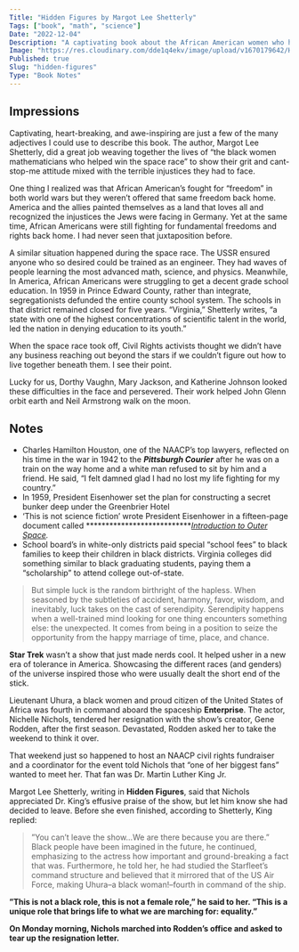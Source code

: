 ```yaml
---
Title: "Hidden Figures by Margot Lee Shetterly"
Tags: ["book", "math", "science"]
Date: "2022-12-04"
Description: "A captivating book about the African American women who helped send a man to the moon."
Image: "https://res.cloudinary.com/dde1q4ekv/image/upload/v1670179642/Hidden_Figures_book_cover_kkbzh1.png"
Published: true
Slug: "hidden-figures"
Type: "Book Notes"
---
```

## Impressions

Captivating, heart-breaking, and awe-inspiring are just a few of the many adjectives I could use to describe this book. The author, Margot Lee Shetterly, did a great job weaving together the lives of “the black women mathematicians who helped win the space race” to show their grit and cant-stop-me attitude mixed with the terrible injustices they had to face.

One thing I realized was that African American’s fought for “freedom” in both world wars but they weren’t offered that same freedom back home. America and the allies painted themselves as a land that loves all and recognized the injustices the Jews were facing in Germany. Yet at the same time, African Americans were still fighting for fundamental freedoms and rights back home. I had never seen that juxtaposition before.

A similar situation happened during the space race. The USSR ensured anyone who so desired could be trained as an engineer. They had waves of people learning the most advanced math, science, and physics. Meanwhile, In America, African Americans were struggling to get a decent grade school education. In 1959 in Prince Edward County, rather than integrate, segregationists defunded the entire county school system. The schools in that district remained closed for five years. “Virginia,” Shetterly writes, “a state with one of the highest concentrations of scientific talent in the world, led the nation in denying education to its youth.”

When the space race took off, Civil Rights activists thought we didn’t have any business reaching out beyond the stars if we couldn’t figure out how to live together beneath them. I see their point.

Lucky for us, Dorthy Vaughn, Mary Jackson, and Katherine Johnson looked these difficulties in the face and persevered. Their work helped John Glenn orbit earth and Neil Armstrong walk on the moon.

## Notes

- Charles Hamilton Houston, one of the NAACP’s top lawyers, reflected on his time in the war in 1942 to the *****************Pittsburgh Courier***************** after he was on a train on the way home and a white man refused to sit by him and a friend. He said, “I felt damned glad I had no lost my life fighting for my country.”
- In 1959, President Eisenhower set the plan for constructing a secret bunker deep under the Greenbrier Hotel
- ‘This is not science fiction’ wrote President Eisenhower in a fifteen-page document called ****************************[Introduction to Outer Space](https://lunar.colorado.edu/jaburns/publicfiles/IntroOuterSpace.pdf).*
- School board’s in white-only districts paid special “school fees” to black families to keep their children in black districts. Virginia colleges did something similar to black graduating students, paying them a “scholarship” to attend college out-of-state.

> But simple luck is the random birthright of the hapless. When seasoned by the subtleties of accident, harmony, favor, wisdom, and inevitably, luck takes on the cast of serendipity. Serendipity happens when a well-trained mind looking for one thing encounters something else: the unexpected. It comes from being in a position to seize the opportunity from the happy marriage of time, place, and chance.
> 

**********Star Trek********** wasn’t a show that just made nerds cool. It helped usher in a new era of tolerance in America. Showcasing the different races (and genders) of the universe inspired those who were usually dealt the short end of the stick. 

Lieutenant Uhura, a black women and proud citizen of the United States of Africa was fourth in command aboard the spaceship **********Enterprise**********. The actor, Nichelle Nichols, tendered her resignation with the show’s creator, Gene Rodden, after the first season. Devastated, Rodden asked her to take the weekend to think it over.

That weekend just so happened to host an NAACP civil rights fundraiser and a coordinator for the event told Nichols that “one of her biggest fans” wanted to meet her. That fan was Dr. Martin Luther King Jr.

Margot Lee Shetterly, writing in **************Hidden Figures**************, said that Nichols appreciated Dr. King’s effusive praise of the show, but let him know she had decided to leave. Before she even finished, according to Shetterly, King replied:

> ”You can’t leave the show…We are there because you are there.” Black people have been imagined in the future, he continued, emphasizing to the actress how important and ground-breaking a fact that was. Furthermore, he told her, he had studied the Starfleet’s command structure and believed that it mirrored that of the US Air Force, making Uhura–a black woman!–fourth in command of the ship.

**”This is not a black role, this is not a female role,” he said to her. “This is a unique role that brings life to what we are marching for: equality.”**
> 

**On Monday morning, Nichols marched into Rodden’s office and asked to tear up the resignation letter.**